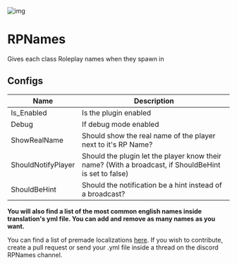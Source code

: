 ![img](https://img.shields.io/github/downloads/An4r3w/RPNames/total?style=for-the-badge)

# RPNames
 Gives each class Roleplay names when they spawn in

## Configs
Name | Description
--- | ---
Is_Enabled | Is the plugin enabled
Debug | If debug mode enabled
ShowRealName | Should show the real name of the player next to it's RP Name?
ShouldNotifyPlayer | Should the plugin let the player know their name? (With a broadcast, if ShouldBeHint is set to false)
ShouldBeHint | Should the notification be a hint instead of a broadcast?

**You will also find a list of the most common english names inside translation's yml file. You can add and remove as many names as you want.**

You can find a list of premade localizations [here](https://github.com/An4r3w/RPNames/tree/master/Localization).
If you wish to contribute, create a pull request or send your .yml file inside a thread on the discord RPNames channel.
